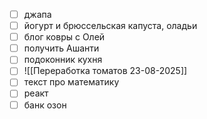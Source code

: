 - [ ] джапа 
- [ ] йогурт и брюссельская капуста, оладьи
- [ ] блог ковры с Олей 
- [ ] получить Ашанти
- [ ] подоконник кухня
- [ ] ![[Переработка томатов 23-08-2025]]
- [ ] текст про математику
- [ ] реакт
- [ ] банк озон